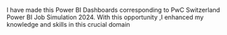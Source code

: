 I have made this Power BI Dashboards corresponding to PwC Switzerland Power BI Job Simulation 2024.
With this opportunity ,I enhanced my knowledge and skills in this crucial domain

